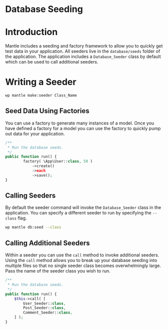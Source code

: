 Database Seeding
================

# Introduction
Mantle includes a seeding and factory framework to allow you to quickly get test data in your application. All seeders live in the `database/seeds` folder of the application. The application includes a `Database_Seeder` class by default which can be used to call additional seeders.


# Writing a Seeder
```bash
wp mantle make:seeder Class_Name
```

## Seed Data Using Factories
You can use a factory to generate many instances of a model. Once you have defined a factory for a model you can use the factory to quickly pump out data for your application.

```php
/**
 * Run the database seeds.
 */
public function run() {
		factory( \App\User::class, 50 )
			->create()
			->each
			->save();
}
```

## Calling Seeders
By default the seeder command will invoke the `Database_Seeder` class in the application. You can specify a different seeder to run by specifying the `--class` flag.

```bash
wp mantle db:seed --class
```

## Calling Additional Seeders
Within a seeder you can use the `call` method to invoke additional seeders. Using the `call` method allows you to break up your database seeding into multiple files so that no single seeder class becomes overwhelmingly large. Pass the name of the seeder class you wish to run.

```php
/**
 * Run the database seeds.
 */
public function run() {
    $this->call( [
        User_Seeder::class,
        Post_Seeder::class,
        Comment_Seeder::class,
    ] );
}
```
